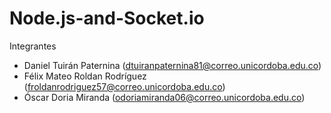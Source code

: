 # Node.js-and-Socket.io

Integrantes

- Daniel Tuirán Paternina (dtuiranpaternina81@correo.unicordoba.edu.co)
- Félix Mateo Roldan Rodríguez (froldanrodriguez57@correo.unicordoba.edu.co) 
- Óscar Doria Miranda (odoriamiranda06@correo.unicordoba.edu.co)

